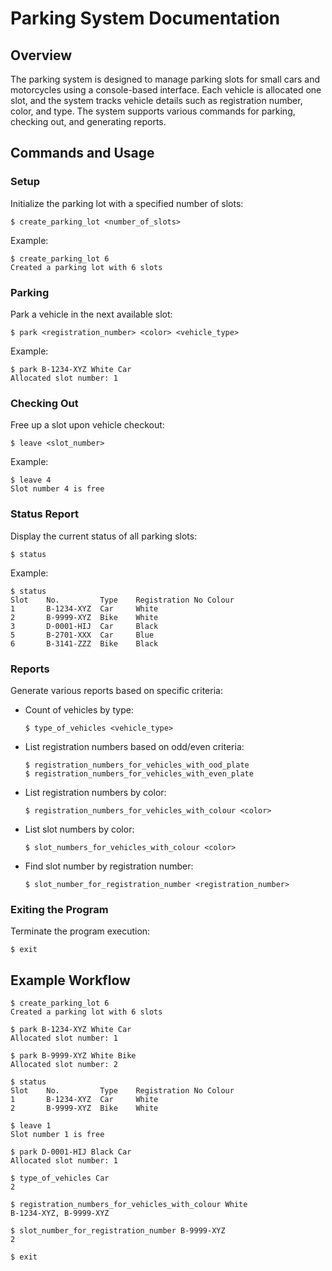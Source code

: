 # Parking System Documentation

## Overview

The parking system is designed to manage parking slots for small cars and motorcycles using a console-based interface. Each vehicle is allocated one slot, and the system tracks vehicle details such as registration number, color, and type. The system supports various commands for parking, checking out, and generating reports.

## Commands and Usage

### Setup

Initialize the parking lot with a specified number of slots:

```
$ create_parking_lot <number_of_slots>
```
Example:
```
$ create_parking_lot 6
Created a parking lot with 6 slots
```

### Parking

Park a vehicle in the next available slot:

```
$ park <registration_number> <color> <vehicle_type>
```
Example:
```
$ park B-1234-XYZ White Car
Allocated slot number: 1
```

### Checking Out

Free up a slot upon vehicle checkout:

```
$ leave <slot_number>
```
Example:
```
$ leave 4
Slot number 4 is free
```

### Status Report

Display the current status of all parking slots:

```
$ status
```
Example:
```
$ status
Slot    No.         Type    Registration No Colour
1       B-1234-XYZ  Car     White
2       B-9999-XYZ  Bike    White
3       D-0001-HIJ  Car     Black
5       B-2701-XXX  Car     Blue
6       B-3141-ZZZ  Bike    Black
```

### Reports

Generate various reports based on specific criteria:

- Count of vehicles by type:
  ```
  $ type_of_vehicles <vehicle_type>
  ```
- List registration numbers based on odd/even criteria:
  ```
  $ registration_numbers_for_vehicles_with_ood_plate
  $ registration_numbers_for_vehicles_with_even_plate
  ```
- List registration numbers by color:
  ```
  $ registration_numbers_for_vehicles_with_colour <color>
  ```
- List slot numbers by color:
  ```
  $ slot_numbers_for_vehicles_with_colour <color>
  ```
- Find slot number by registration number:
  ```
  $ slot_number_for_registration_number <registration_number>
  ```

### Exiting the Program

Terminate the program execution:
```
$ exit
```

## Example Workflow

```
$ create_parking_lot 6
Created a parking lot with 6 slots

$ park B-1234-XYZ White Car
Allocated slot number: 1

$ park B-9999-XYZ White Bike
Allocated slot number: 2

$ status
Slot    No.         Type    Registration No Colour
1       B-1234-XYZ  Car     White
2       B-9999-XYZ  Bike    White

$ leave 1
Slot number 1 is free

$ park D-0001-HIJ Black Car
Allocated slot number: 1

$ type_of_vehicles Car
2

$ registration_numbers_for_vehicles_with_colour White
B-1234-XYZ, B-9999-XYZ

$ slot_number_for_registration_number B-9999-XYZ
2

$ exit
```